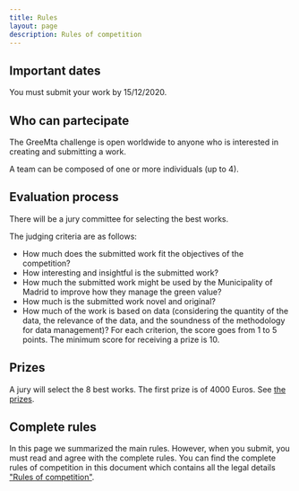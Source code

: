 ```yaml
---
title: Rules
layout: page
description: Rules of competition
---
```


## Important dates
You must submit your work by 15/12/2020.

## Who can partecipate
The GreeMta challenge is open worldwide to anyone who is interested in creating and submitting a work. 

A team can be composed of one or more individuals (up to 4). 

## Evaluation process
There will be a jury committee for selecting the best works. 

The judging criteria are as follows:
* How much does the submitted work fit the objectives of the competition?
* How interesting and insightful is the submitted work?
* How much the submitted work might be used by the Municipality of Madrid to improve how they manage the green value?
* How much is the submitted work novel and original?
* How much of the work is based on data (considering the quantity of the data, the relevance of the data, and the soundness of the methodology for data management)?
For each criterion, the score goes from 1 to 5 points. The minimum score for receiving a prize is 10.

## Prizes
A jury will select the 8 best works. The first prize is of 4000 Euros. See [the prizes](https://challenge.greemta.eu/prizes/).

## Complete rules

In this page we summarized the main rules. However, when you submit, you must read and agree with the complete rules. You can find the complete rules of competition in this document which contains all the legal details ["Rules of competition"](rules.pdf). 
